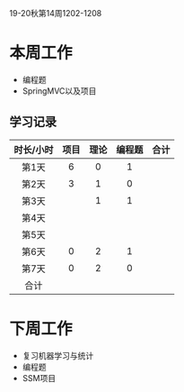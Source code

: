 19-20秋第14周1202-1208

# 本周工作

*   编程题
*   SpringMVC以及项目

## 学习记录

| 时长/小时 | 项目 | 理论 | 编程题 | 合计 |
| :-------: | :--: | :--: | :----: | :--: |
|   第1天   |  6   |  0   |   1    |      |
|   第2天   |  3   |  1   |   0    |      |
|   第3天   |      |  1   |   1    |      |
|   第4天   |      |      |        |      |
|   第5天   |      |      |        |      |
|   第6天   |  0   |  2   |   1    |      |
|   第7天   |  0   |  2   |   0    |      |
|   合计    |      |      |        |      |

# 下周工作

*   复习机器学习与统计
*   编程题
*   SSM项目

